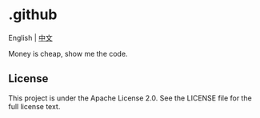 # .github

English | [中文](README_zh.md)

Money is cheap, show me the code.

## License

This project is under the Apache License 2.0. See the LICENSE file for the full license text.